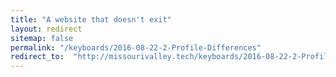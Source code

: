 ```yaml
---
title: "A website that doesn't exit"
layout: redirect
sitemap: false
permalink: "/keyboards/2016-08-22-2-Profile-Differences"
redirect_to:  "http://missourivalley.tech/keyboards/2016-08-22-2-Profile-Differences"
---
```

